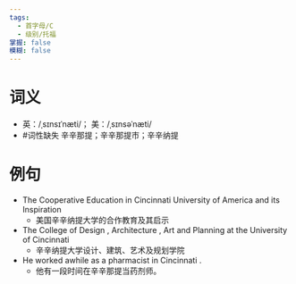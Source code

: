 ```yaml
---
tags:
  - 首字母/C
  - 级别/托福
掌握: false
模糊: false
---
```

# 词义
- 英：/ˌsɪnsɪˈnæti/； 美：/ˌsɪnsəˈnæti/
- #词性缺失 辛辛那提；辛辛那提市；辛辛纳提
# 例句
- The Cooperative Education in Cincinnati University of America and its Inspiration
	- 美国辛辛纳提大学的合作教育及其启示
- The College of Design , Architecture , Art and Planning at the University of Cincinnati
	- 辛辛纳提大学设计、建筑、艺术及规划学院
- He worked awhile as a pharmacist in Cincinnati .
	- 他有一段时间在辛辛那提当药剂师。
